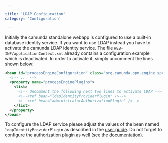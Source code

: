 ```yaml
---

title: 'LDAP Configuration'
category: 'Configuration'

---
```


Initially the camunda standalone webapp is configured to use a built-in database identity service.
If you want to use LDAP instead you have to activate the camunda LDAP identity service. The file
`WEB-INF/applicationContext.xml` already contains a configuration example which is deactivated. In
order to activate it, simply uncomment the lines shown below:

```xml
<bean id="processEngineConfiguration" class="org.camunda.bpm.engine.spring.SpringProcessEngineConfiguration">
  <!-- ... -->
  <property name="processEnginePlugins">
    <list>
      <!-- Uncomment the following next two lines to activate LDAP -->
      <!--<ref bean="ldapIdentityProviderPlugin" />-->
      <!--<ref bean="administratorAuthorizationPlugin" />-->
    </list>
  </property>
</bean>
```

To configure the LDAP service please adjust the values of the bean named `ldapIdentityProviderPlugin` as
described in the [user guide](ref:/guides/user-guide/#process-engine-identity-service-configuration-properties-of-the-ldap-plugin).
Do not forget to configure the authorization plugin as well (see the [documentation](ref:/guides/user-guide/#process-engine-authorization-service)).

